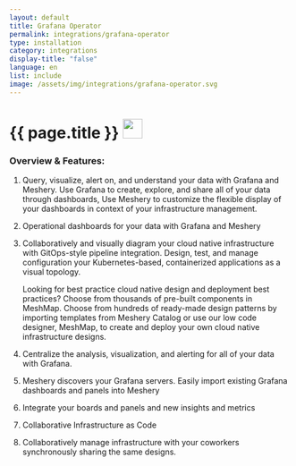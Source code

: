 ```yaml
---
layout: default
title: Grafana Operator
permalink: integrations/grafana-operator
type: installation
category: integrations
display-title: "false"
language: en
list: include
image: /assets/img/integrations/grafana-operator.svg
---
```


<h1>{{ page.title }} <img src="{{ page.image }}" style="width: 35px; height: 35px;" /></h1>


<!-- This needs replaced with the Category property, not the sub-category.
 #### Category: grafana-operator -->

### Overview & Features:
1. Query, visualize, alert on, and understand your data with Grafana and Meshery. Use Grafana to create, explore, and share all of your data through dashboards,
Use Meshery to customize the flexible display of your dashboards in context of your infrastructure management.

2. Operational dashboards for your data with Grafana and Meshery

4. 
    Collaboratively and visually diagram your cloud native infrastructure with GitOps-style pipeline integration. Design, test, and manage configuration your Kubernetes-based, containerized applications as a visual topology.



    Looking for best practice cloud native design and deployment best practices? Choose from thousands of pre-built components in MeshMap. Choose from hundreds of ready-made design patterns by importing templates from Meshery Catalog or use our low code designer, MeshMap, to create and deploy your own cloud native infrastructure designs.



5. Centralize the analysis, visualization, and alerting for all of your data with Grafana.

6. Meshery discovers your Grafana servers. Easily import existing Grafana dashboards and panels into Meshery

7. Integrate your boards and panels and new insights and metrics

8. Collaborative Infrastructure as Code

9. Collaboratively manage infrastructure with your coworkers synchronously sharing the same designs.

